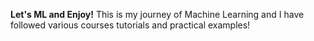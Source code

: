 **Let's ML and Enjoy!**
This is my journey of Machine Learning and I have followed various courses tutorials and practical examples!

